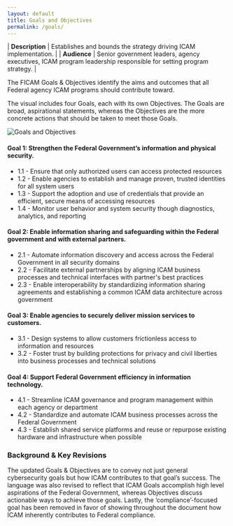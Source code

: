 ```yaml
---
layout: default
title: Goals and Objectives
permalink: /goals/
---
```

| **Description** | Establishes and bounds the strategy driving ICAM implementation. |
| **Audience** | Senior government leaders, agency executives, ICAM program leadership responsible for setting program strategy. |

The FICAM Goals & Objectives identify the aims and outcomes that all Federal agency ICAM programs should contribute toward.  

The visual includes four Goals, each with its own Objectives. The Goals are broad, aspirational statements, whereas the Objectives are the more concrete actions that should be taken to meet those Goals.  

![Goals and Objectives]({{site.baseurl}}/img/GoalsObjectives.png)


#### Goal 1: Strengthen the Federal Government’s information and physical security.
* 1.1 - Ensure that only authorized users can access protected resources
* 1.2 - Enable agencies to establish and manage proven, trusted identities for all system users
* 1.3 - Support the adoption and use of credentials that provide an efficient, secure means of accessing resources
* 1.4 - Monitor user behavior and system security though diagnostics, analytics, and reporting

#### Goal 2: Enable information sharing and safeguarding within the Federal government and with external partners.
* 2.1 - Automate information discovery and access across the Federal Government in all security domains
* 2.2 - Facilitate external partnerships by aligning ICAM business processes and technical interfaces with partner's best practices
* 2.3 - Enable interoperability by standardizing information sharing agreements and establishing a common ICAM data architecture across government

#### Goal 3: Enable agencies to securely deliver mission services to customers.
* 3.1 - Design systems to allow customers frictionless access to information and resources
* 3.2 - Foster trust by building protections for privacy and civil liberties into business processes and technical solutions

#### Goal 4: Support Federal Government efficiency in information technology.
* 4.1 - Streamline ICAM governance and program management within each agency or department
* 4.2 - Standardize and automate ICAM business processes across the Federal Government
* 4.3 - Establish shared service platforms and reuse or repurpose existing hardware and infrastructure when possible

### Background & Key Revisions

The updated Goals & Objectives are to convey not just general cybersecurity goals but how ICAM contributes to that goal’s success. The language was also revised to reflect that ICAM Goals accomplish high level aspirations of the Federal Government, whereas Objectives discuss actionable ways to achieve those goals. Lastly, the ‘compliance’-focused goal has been removed in favor of showing throughout the document how ICAM inherently contributes to Federal compliance.  

